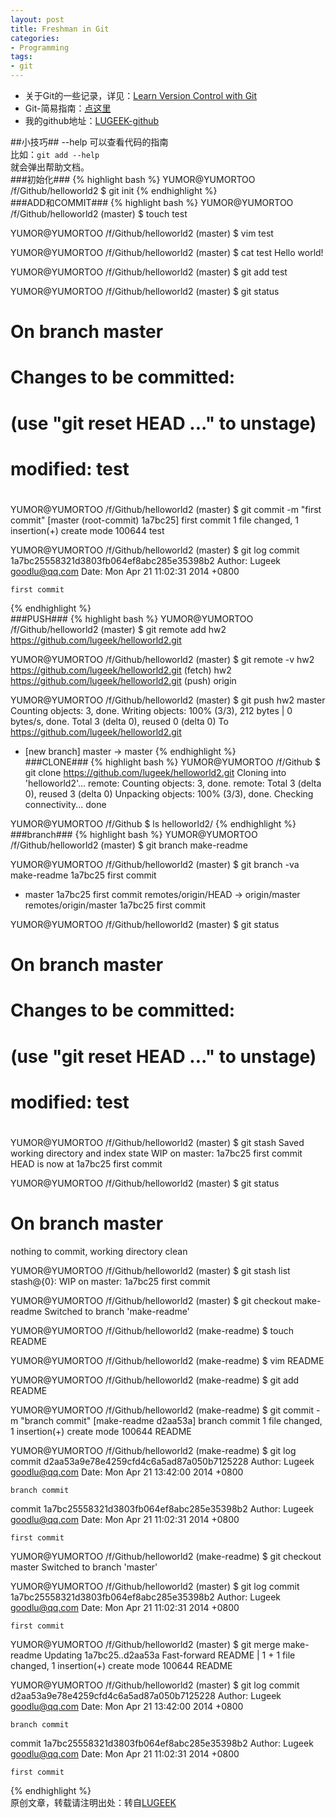 ```yaml
---
layout: post
title: Freshman in Git
categories:
- Programming
tags:
- git
---
```

+ 关于Git的一些记录，详见：[Learn Version Control with Git](http://www.git-tower.com/learn/ebook/command-line/introduction#start)  
+ Git-简易指南：[点这里](http://www.bootcss.com/p/git-guide/)  
+ 我的github地址：[LUGEEK-github](https://github.com/lugeek)  

##小技巧##
--help 可以查看代码的指南  
比如：`git add --help`  
就会弹出帮助文档。  
###初始化###
{% highlight bash %}
YUMOR@YUMORTOO /f/Github/helloworld2
$ git init
{% endhighlight %}  
###ADD和COMMIT###
{% highlight bash %}
YUMOR@YUMORTOO /f/Github/helloworld2 (master)
$ touch test

YUMOR@YUMORTOO /f/Github/helloworld2 (master)
$ vim test

YUMOR@YUMORTOO /f/Github/helloworld2 (master)
$ cat test
Hello world!

YUMOR@YUMORTOO /f/Github/helloworld2 (master)
$ git add test

YUMOR@YUMORTOO /f/Github/helloworld2 (master)
$ git status
# On branch master
# Changes to be committed:
# (use "git reset HEAD <file>..." to unstage)
#
# modified: test
#

YUMOR@YUMORTOO /f/Github/helloworld2 (master)
$ git commit -m "first commit"
[master (root-commit) 1a7bc25] first commit
 1 file changed, 1 insertion(+)
 create mode 100644 test

YUMOR@YUMORTOO /f/Github/helloworld2 (master)
$ git log
commit 1a7bc25558321d3803fb064ef8abc285e35398b2
Author: Lugeek <goodlu@qq.com>
Date:   Mon Apr 21 11:02:31 2014 +0800

    first commit
{% endhighlight %}  
###PUSH###
{% highlight bash %}
YUMOR@YUMORTOO /f/Github/helloworld2 (master)
$ git remote add hw2 https://github.com/lugeek/helloworld2.git

YUMOR@YUMORTOO /f/Github/helloworld2 (master)
$ git remote -v
hw2     https://github.com/lugeek/helloworld2.git (fetch)
hw2     https://github.com/lugeek/helloworld2.git (push)
origin

YUMOR@YUMORTOO /f/Github/helloworld2 (master)
$ git push hw2 master
Counting objects: 3, done.
Writing objects: 100% (3/3), 212 bytes | 0 bytes/s, done.
Total 3 (delta 0), reused 0 (delta 0)
To https://github.com/lugeek/helloworld2.git
 * [new branch]      master -> master
{% endhighlight %}  
###CLONE###
{% highlight bash %}
YUMOR@YUMORTOO /f/Github
$ git clone https://github.com/lugeek/helloworld2.git
Cloning into 'helloworld2'...
remote: Counting objects: 3, done.
remote: Total 3 (delta 0), reused 3 (delta 0)
Unpacking objects: 100% (3/3), done.
Checking connectivity... done

YUMOR@YUMORTOO /f/Github
$ ls
helloworld2/
{% endhighlight %}  
###branch###
{% highlight bash %}
YUMOR@YUMORTOO /f/Github/helloworld2 (master)
$ git branch make-readme

YUMOR@YUMORTOO /f/Github/helloworld2 (master)
$ git branch -va
  make-readme           1a7bc25 first commit
* master                1a7bc25 first commit
  remotes/origin/HEAD   -> origin/master
  remotes/origin/master 1a7bc25 first commit

YUMOR@YUMORTOO /f/Github/helloworld2 (master)
$ git status
# On branch master
# Changes to be committed:
#   (use "git reset HEAD <file>..." to unstage)
#
#       modified:   test
#

YUMOR@YUMORTOO /f/Github/helloworld2 (master)
$ git stash
Saved working directory and index state WIP on master: 1a7bc25 first commit
HEAD is now at 1a7bc25 first commit

YUMOR@YUMORTOO /f/Github/helloworld2 (master)
$ git status
# On branch master
nothing to commit, working directory clean

YUMOR@YUMORTOO /f/Github/helloworld2 (master)
$ git stash list
stash@{0}: WIP on master: 1a7bc25 first commit

YUMOR@YUMORTOO /f/Github/helloworld2 (master)
$ git checkout make-readme
Switched to branch 'make-readme'

YUMOR@YUMORTOO /f/Github/helloworld2 (make-readme)
$ touch README

YUMOR@YUMORTOO /f/Github/helloworld2 (make-readme)
$ vim README

YUMOR@YUMORTOO /f/Github/helloworld2 (make-readme)
$ git add README

YUMOR@YUMORTOO /f/Github/helloworld2 (make-readme)
$ git commit -m "branch commit"
[make-readme d2aa53a] branch commit
 1 file changed, 1 insertion(+)
 create mode 100644 README

YUMOR@YUMORTOO /f/Github/helloworld2 (make-readme)
$ git log
commit d2aa53a9e78e4259cfd4c6a5ad87a050b7125228
Author: Lugeek <goodlu@qq.com>
Date:   Mon Apr 21 13:42:00 2014 +0800

    branch commit

commit 1a7bc25558321d3803fb064ef8abc285e35398b2
Author: Lugeek <goodlu@qq.com>
Date:   Mon Apr 21 11:02:31 2014 +0800

    first commit

YUMOR@YUMORTOO /f/Github/helloworld2 (make-readme)
$ git checkout master
Switched to branch 'master'

YUMOR@YUMORTOO /f/Github/helloworld2 (master)
$ git log
commit 1a7bc25558321d3803fb064ef8abc285e35398b2
Author: Lugeek <goodlu@qq.com>
Date:   Mon Apr 21 11:02:31 2014 +0800

    first commit

YUMOR@YUMORTOO /f/Github/helloworld2 (master)
$ git merge make-readme
Updating 1a7bc25..d2aa53a
Fast-forward
 README | 1 +
 1 file changed, 1 insertion(+)
 create mode 100644 README

YUMOR@YUMORTOO /f/Github/helloworld2 (master)
$ git log
commit d2aa53a9e78e4259cfd4c6a5ad87a050b7125228
Author: Lugeek <goodlu@qq.com>
Date:   Mon Apr 21 13:42:00 2014 +0800

    branch commit

commit 1a7bc25558321d3803fb064ef8abc285e35398b2
Author: Lugeek <goodlu@qq.com>
Date:   Mon Apr 21 11:02:31 2014 +0800

    first commit
{% endhighlight %}  
原创文章，转载请注明出处：转自[LUGEEK](http://www.lugeek.com/)